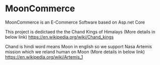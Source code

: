# MoonCommerce
MoonCommerce is an E-Commerce Software based on Asp.net Core

This project is dedictaed the the Chand Kings of Himalays (More details in below link)
https://en.wikipedia.org/wiki/Chand_kings

Chand is hindi word means Moon in english so we support Nasa Artemis mission which we reland human on Moon (More details in below link)
https://en.wikipedia.org/wiki/Artemis_1
